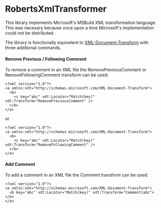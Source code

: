 # RobertsXmlTransformer

This library implements Microsoft's MSBuild XML transformation language. 
This was necesary because once upon a time Microsoft's implementation could
not be distributed.

The library is functionally equivelent to 
[XML-Document-Transform](https://docs.microsoft.com/en-us/previous-versions/aspnet/dd465326(v=vs.110))
with three additional commands.

#### Remove Previous / Following Comment

To remove a comment in an XML file the RemovePreviousComment or RemoveFollowingComment transform can be used:

    <?xml version="1.0"?>
    <a xmlns:xdt="http://schemas.microsoft.com/XML-Document-Transform">
      <b>
        <c key="abc" xdt:Locator="Match(key)" xdt:Transform="RemovePreviousComment" />
      </b>
    </a>

or

    <?xml version="1.0"?>
    <a xmlns:xdt="http://schemas.microsoft.com/XML-Document-Transform">
      <b>
        <c key="abc" xdt:Locator="Match(key)" xdt:Transform="RemoveFollowingComment" />
      </b>
    </a>

#### Add Comment

To add a comment in an XML file the Comment transform can be used:

    <?xml version="1.0"?>
    <a xmlns:xdt="http://schemas.microsoft.com/XML-Document-Transform">
      <b key="abc" xdt:Locator="Match(key)" xdt:Transform="Comment(abc"></b>
    </a>
